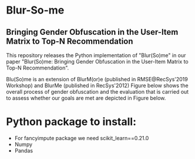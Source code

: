 # Blur-So-me
## Bringing Gender Obfuscation in the User-Item Matrix to Top-N Recommendation

This repository releases the Python implementation of "Blur(So)me" in our paper "Blur(So)me: Bringing Gender Obfuscation in the User-Item Matrix to Top-N Recommendation".

Blu(So)me is an extension of BlurM(or)e (published in RMSE@RecSys'2019 Workshop) and BlurMe (published in RecSys'2012)
Figure below shows the overall process of gender obfuscation and the evaluation that is carried out to assess whether our goals are met are depicted in Figure below.

# Python package to install:
- For fancyimpute package we need scikit_learn==0.21.0
- Numpy
- Pandas
